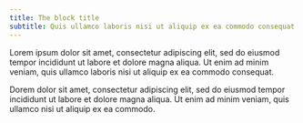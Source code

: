 ```yaml
---
title: The block title
subtitle: Quis ullamco laboris nisi ut aliquip ex ea commodo consequat
---
```


Lorem ipsum dolor sit amet, consectetur adipiscing elit, sed do eiusmod tempor incididunt ut labore et dolore magna aliqua. Ut enim ad minim veniam, quis ullamco laboris nisi ut aliquip ex ea commodo consequat. 

Dorem dolor sit amet, consectetur adipiscing elit, sed do eiusmod tempor incididunt ut labore et dolore magna aliqua. Ut enim ad minim veniam, quis ullamco nisi ut aliquip ex ea commodo. 
